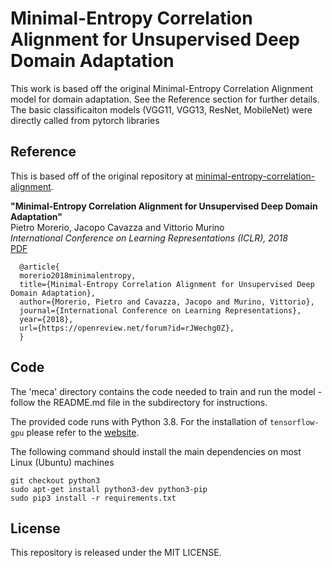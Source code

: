 # Minimal-Entropy Correlation Alignment for Unsupervised Deep Domain Adaptation

This work is based off the original Minimal-Entropy Correlation Alignment model for domain adaptation. See the Reference
section for further details.
The basic classificaiton models (VGG11, VGG13, ResNet, MobileNet) were directly called from pytorch libraries

## Reference
This is based off of the original repository at
[minimal-entropy-correlation-alignment](https://github.com/pmorerio/minimal-entropy-correlation-alignment).

**"Minimal-Entropy Correlation Alignment for Unsupervised Deep Domain Adaptation"**  
Pietro Morerio, Jacopo Cavazza and Vittorio Murino  
*International Conference on Learning Representations (ICLR), 2018*  
[PDF](https://openreview.net/forum?id=rJWechg0Z)

      @article{
      morerio2018minimalentropy,
      title={Minimal-Entropy Correlation Alignment for Unsupervised Deep Domain Adaptation},
      author={Morerio, Pietro and Cavazza, Jacopo and Murino, Vittorio},
      journal={International Conference on Learning Representations},
      year={2018},
      url={https://openreview.net/forum?id=rJWechg0Z},
      }

## Code
The 'meca' directory contains the code needed to train and run the model - follow the README.md file in the subdirectory for instructions.

The provided code runs with Python 3.8. For the installation of ``tensorflow-gpu`` please refer to the [website](http://www.tensorflow.org/install/).

The following command should install the main dependencies on most Linux (Ubuntu) machines

```
git checkout python3
sudo apt-get install python3-dev python3-pip
sudo pip3 install -r requirements.txt
```

## License
This repository is released under the MIT LICENSE.

